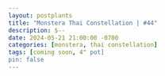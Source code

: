 ```yaml
---
layout: postplants
title: "Monstera Thai Constellation | #44"
description: $--
date: 2024-05-21 21:00:00 -0700
categories: [monstera, thai constellation]
tags: [coming soon, 4" pot]
pin: false
---
```

